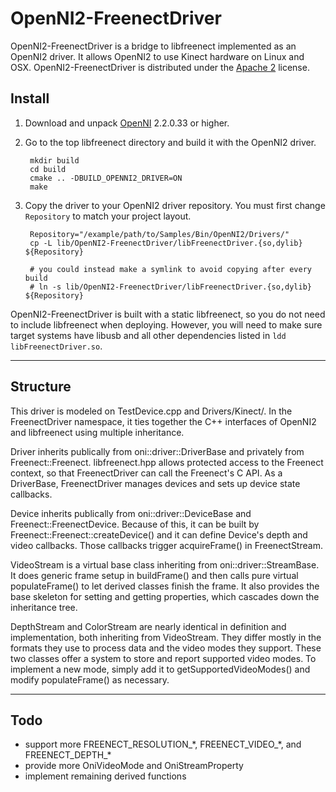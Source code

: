 OpenNI2-FreenectDriver
======================

OpenNI2-FreenectDriver is a bridge to libfreenect implemented as an OpenNI2 driver.
It allows OpenNI2 to use Kinect hardware on Linux and OSX.
OpenNI2-FreenectDriver is distributed under the [Apache 2](https://github.com/OpenKinect/libfreenect/blob/master/APACHE20) license.

Install
-------
1. Download and unpack [OpenNI](http://structure.io/openni) 2.2.0.33 or higher.
2. Go to the top libfreenect directory and build it with the OpenNI2 driver.

        mkdir build
        cd build
        cmake .. -DBUILD_OPENNI2_DRIVER=ON
        make

3. Copy the driver to your OpenNI2 driver repository. You must first change `Repository` to match your project layout.

        Repository="/example/path/to/Samples/Bin/OpenNI2/Drivers/"
        cp -L lib/OpenNI2-FreenectDriver/libFreenectDriver.{so,dylib} ${Repository}

        # you could instead make a symlink to avoid copying after every build
        # ln -s lib/OpenNI2-FreenectDriver/libFreenectDriver.{so,dylib} ${Repository}

OpenNI2-FreenectDriver is built with a static libfreenect, so you do not need to include libfreenect when deploying.
However, you will need to make sure target systems have libusb and all other dependencies listed in `ldd libFreenectDriver.so`.

__________________________________________________

Structure
---------
This driver is modeled on TestDevice.cpp and Drivers/Kinect/.
In the FreenectDriver namespace, it ties together the C++ interfaces of OpenNI2 and libfreenect using multiple inheritance.

Driver inherits publically from oni::driver::DriverBase and privately from Freenect::Freenect.
libfreenect.hpp allows protected access to the Freenect context, so that FreenectDriver can call the Freenect's C API.
As a DriverBase, FreenectDriver manages devices and sets up device state callbacks.

Device inherits publically from oni::driver::DeviceBase and Freenect::FreenectDevice.
Because of this, it can be built by Freenect::Freenect::createDevice() and it can define Device's depth and video callbacks.
Those callbacks trigger acquireFrame() in FreenectStream.

VideoStream is a virtual base class inheriting from oni::driver::StreamBase.
It does generic frame setup in buildFrame() and then calls pure virtual populateFrame() to let derived classes finish the frame.
It also provides the base skeleton for setting and getting properties, which cascades down the inheritance tree.

DepthStream and ColorStream are nearly identical in definition and implementation, both inheriting from VideoStream.
They differ mostly in the formats they use to process data and the video modes they support.
These two classes offer a system to store and report supported video modes.
To implement a new mode, simply add it to getSupportedVideoModes() and modify populateFrame() as necessary.

__________________________________________________

Todo
----
* support more FREENECT_RESOLUTION_\*, FREENECT_VIDEO_\*, and FREENECT_DEPTH_\*
* provide more OniVideoMode and OniStreamProperty
* implement remaining derived functions
